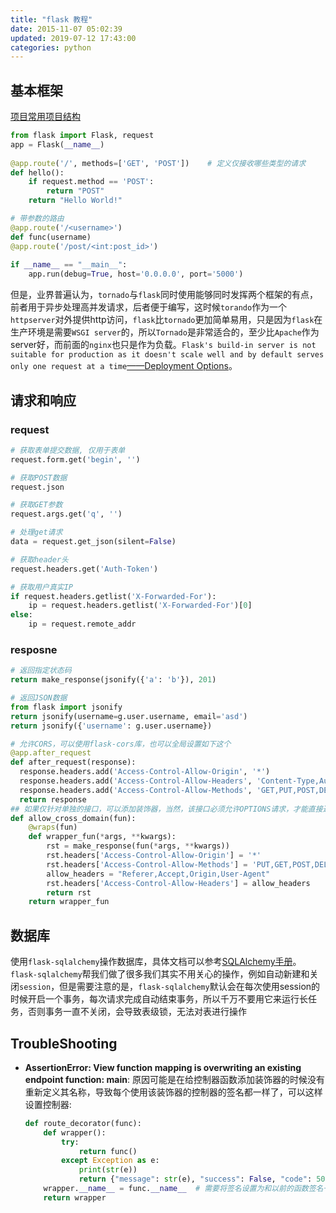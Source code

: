 ```yaml
---
title: "flask 教程"
date: 2015-11-07 05:02:39
updated: 2019-07-12 17:43:00
categories: python
---
```


## 基本框架

[项目常用项目结构](https://github.com/haoflynet/project-structure/blob/master/Flask/README.md)

```python
from flask import Flask, request
app = Flask(__name__)
	
@app.route('/', methods=['GET', 'POST'])	# 定义仅接收哪些类型的请求
def hello():
    if request.method == 'POST':
        return "POST"
    return "Hello World!"

# 带参数的路由
@app.route('/<username>')
def func(username)
@app.route('/post/<int:post_id>')
	
if __name__ == "__main__":
    app.run(debug=True, host='0.0.0.0', port='5000')
```

但是，业界普遍认为，`tornado`与`flask`同时使用能够同时发挥两个框架的有点，前者用于异步处理高并发请求，后者便于编写，这时候`torando`作为一个`httpserver`对外提供http访问，`flask`比`tornado`更加简单易用，只是因为`flask`在生产环境是需要`WSGI server`的，所以`Tornado`是非常适合的，至少比`Apache`作为server好，而前面的`nginx`也只是作为负载。`Flask's build-in server is not suitable for production as it doesn't scale well and by default serves only one request at a time`[——Deployment Options](http://flask.pocoo.org/docs/0.11/deploying/)。

## 请求和响应
### request

```python
# 获取表单提交数据, 仅用于表单
request.form.get('begin', '')

# 获取POST数据
request.json

# 获取GET参数
request.args.get('q', '')

# 处理get请求
data = request.get_json(silent=False)

# 获取header头
request.headers.get('Auth-Token')

# 获取用户真实IP
if request.headers.getlist('X-Forwarded-For'):
	ip = request.headers.getlist('X-Forwarded-For')[0]
else:
	ip = request.remote_addr
```
### resposne

```python
# 返回指定状态码
return make_response(jsonify({'a': 'b'}), 201)

# 返回JSON数据
from flask import jsonify
return jsonify(username=g.user.username, email='asd')
return jsonify({'username': g.user.username})

# 允许CORS，可以使用flask-cors库，也可以全局设置如下这个
@app.after_request
def after_request(response):
  response.headers.add('Access-Control-Allow-Origin', '*')
  response.headers.add('Access-Control-Allow-Headers', 'Content-Type,Authorization')
  response.headers.add('Access-Control-Allow-Methods', 'GET,PUT,POST,DELETE,OPTIONS')
  return response
## 如果仅针对单独的接口，可以添加装饰器，当然，该接口必须允许OPTIONS请求，才能直接返回请求
def allow_cross_domain(fun):
    @wraps(fun)
    def wrapper_fun(*args, **kwargs):
        rst = make_response(fun(*args, **kwargs))
        rst.headers['Access-Control-Allow-Origin'] = '*'
        rst.headers['Access-Control-Allow-Methods'] = 'PUT,GET,POST,DELETE,PATCH'
        allow_headers = "Referer,Accept,Origin,User-Agent"
        rst.headers['Access-Control-Allow-Headers'] = allow_headers
        return rst
    return wrapper_fun
```

## 数据库
使用`flask-sqlalchemy`操作数据库，具体文档可以参考[SQLAlchemy手册](https://haofly.net/sqlalchemy)。`flask-sqlalchemy`帮我们做了很多我们其实不用关心的操作，例如自动新建和关闭`session`，但是需要注意的是，`flask-sqlalchemy`默认会在每次使用session的时候开启一个事务，每次请求完成自动结束事务，所以千万不要用它来运行长任务，否则事务一直不关闭，会导致表级锁，无法对表进行操作

## TroubleShooting

- **AssertionError: View function mapping is overwriting an existing endpoint function: main**: 原因可能是在给控制器函数添加装饰器的时候没有重新定义其名称，导致每个使用该装饰器的控制器的签名都一样了，可以这样设置控制器:

  ```python
  def route_decorator(func):
      def wrapper():
          try:
              return func()
          except Exception as e:
              print(str(e))
              return {"message": str(e), "success": False, "code": 500}
      wrapper.__name__ = func.__name__	# 需要将签名设置为和以前的函数签名一致
      return wrapper
  ```

  